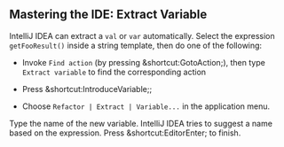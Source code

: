 ## Mastering the IDE: Extract Variable

IntelliJ IDEA can extract a `val` or `var` automatically. Select the expression
`getFooResult()` inside a string template, then do one of the following:

- Invoke <span class="control">`Find action`</span> (by pressing <span class="shortcut">&shortcut:GotoAction;</span>),
then type `Extract variable` to find the corresponding action

- Press <span class="shortcut">&shortcut:IntroduceVariable;</span>;

- Choose <span class="control">`Refactor | Extract | Variable...`</span>
in the application menu.

Type the name of the new variable. IntelliJ IDEA tries to suggest a name
based on the expression. Press
<span class="shortcut">&shortcut:EditorEnter;</span> to finish.
